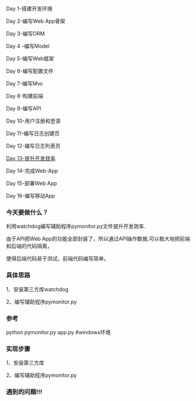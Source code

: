 Day 1-搭建开发环境

Day 2-编写Web App骨架

Day 3-编写ORM

Day 4 -编写Model

Day 5-编写Web框架

Day 6-编写配置文件

Day 7-编写Mvc

Day 8-构建前端

Day 9-编写API

Day 10-用户注册和登录

Day 11-编写日志创建页

Day 12-编写日志列表页

<u>Day 13-提升开发效率</u>

Day 14-完成Web-App

Day 15-部署Web App

Day 16-编写移动App



### 今天要做什么？

利用watchdog编写辅助程序pymonitor.py文件提升开发效率.

由于API把Web App的功能全部封装了，所以通过API操作数据,可以极大地把前端和后端的代码隔离，

使得后端代码易于测试，前端代码编写简单。

### 具体思路

1、安装第三方库watchdog

2、编写辅助程序pymonitor.py


### 参考

python  pymonitor.py app.py  #windows环境



### 实现步骤

1、安装第三方库

2、编写辅助程序pymonitor.py



### 遇到的问题!!!


